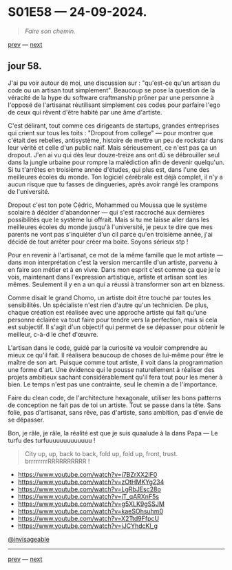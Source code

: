 # S01E58 — 24-09-2024.

> *Faire son chemin.*

[prev](S01E57-23-09-2024.md) — [next](S01E59-25-09-2024.md)

## jour 58.

J'ai pu voir autour de moi, une discussion sur : "qu'est-ce qu'un artisan du code ou un artisan tout simplement". Beaucoup se pose la question de la véracité de la hype du software craftmanship prôner par une personne à l'opposé de l'artisanat réutilisant simplement ces codes pour parfaire l'ego de ceux qui rêvent d'être habité par une âme d'artiste.    

C'est délirant, tout comme ces dirigeants de startups, grandes entreprises qui crient sur tous les toits : "Dropout from college" — pour montrer que c'était des rebelles, antisystème, histoire de mettre un peu de rockstar dans leur vérité et celle d'un public naïf. Mais sérieusement, ce n'est pas ça un dropout. J'en ai vu qui dès leur douze-treize ans ont dû se débrouiller seul dans la jungle urbaine pour rompre la malédiction afin de devenir quelqu'un. Si tu t'arrêtes en troisième année d'études, qui plus est, dans l'une des meilleures écoles du monde. Ton logiciel cérébrale est déjà complet, il n'y a aucun risque que tu fasses de dingueries, après avoir rangé les crampons de l'université.   

Dropout c'est ton pote Cédric, Mohammed ou Moussa que le système scolaire à décider d'abandonner — qui s'est raccroché aux dernières possibilités que le système lui offrait. Mais si tu me laisse aller dans les meilleures écoles du monde jusqu'à l'université, je peux te dire que mes parents ne vont pas s'inquiéter d'un cil parce qu'en troisième année, j'ai décidé de tout arrêter pour créer ma boite. Soyons sérieux stp !    

Pour en revenir à l'artisanat, ce mot de la même famille que le mot artiste — dans mon interprétation c'est la version mercantile d'un artiste, parvenu à en faire son métier et à en vivre. Dans mon esprit c'est comme ça que je le vois, maintenant dans l'expression artistique, artiste et artisan sont les mêmes. Seulement il y en a un qui a réussi à transformer son art en bizness.   

Comme disait le grand Chomo, un artiste doit être touché par toutes les sensibilités. Un spécialiste n'est rien d'autre qu'un technicien. De plus, chaque création est réalisée avec une approche artiste qui fait qu'une personne éclairée va tout faire pour tendre vers la perfection, mais si cela est subjectif. Il s'agit d'un objectif qui permet de se dépasser pour obtenir le meilleur, c-à-d le chef d'œuvre.    

L'artisan dans le code, guidé par la curiosité va vouloir comprendre au mieux ce qu'il fait. Il réalisera beaucoup de choses de lui-même pour être le maître de son art. Puisque comme tout artiste, il voit dans la programmation une forme d'art. Une évidence qui le pousse naturellement à réaliser des projets ambitieux sachant considérablement qu'il fera tout pour les mener à bien. Le temps n'est pas une contrainte, seul le chemin a de l'importance.    

Faire du clean code, de l'architecture hexagonale, utiliser les bons patterns de conception ne fait pas de toi un artiste. Tout se passe dans la tête. Sans folie, pas d'artisanat, sans rêve, pas d'artiste, sans ambition, pas d'envie de se dépasser.    

Bon, je râle, je râle, la réalité est que je suis quaalude à la dans Papa — Le turfu des turfuuuuuuuuuuuuu !    

> City up, up, back to back, fold up, fold up, front, trust. brrrrrrrrRRRRRRRRRR !    

- https://www.youtube.com/watch?v=j7BZrXX2lF0
- https://www.youtube.com/watch?v=zOtHMKYg234
- https://www.youtube.com/watch?v=LgRbJEsc28o
- https://www.youtube.com/watch?v=jT_qARXnF5s
- https://www.youtube.com/watch?v=g5XLK9gSSJM
- https://www.youtube.com/watch?v=kaeSOhsuhm0
- https://www.youtube.com/watch?v=X2Ttd9FfpcU
- https://www.youtube.com/watch?v=jJCYhdcKl_g

[@invisageable](https://twitter.com/invisageable)   

---

[prev](S01E57-23-09-2024.md) — [next](S01E59-25-09-2024.md)   
